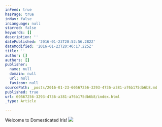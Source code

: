 ```yaml
---
inFeed: true
hasPage: true
inNav: false
inLanguage: null
starred: false
keywords: []
description: ''
datePublished: '2016-01-23T20:52:56.282Z'
dateModified: '2016-01-23T20:46:17.225Z'
title: ''
author: []
authors: []
publisher:
  name: null
  domain: null
  url: null
  favicon: null
sourcePath: _posts/2016-01-23-60567256-3293-4736-a381-a76b175db6b8.md
published: true
url: 60567256-3293-4736-a381-a76b175db6b8/index.html
_type: Article

---
```

Welcome to Domesticated Iris!
![](https://the-grid-user-content.s3-us-west-2.amazonaws.com/ebe40521-e600-445d-ad16-40dc6c3c103c.png)